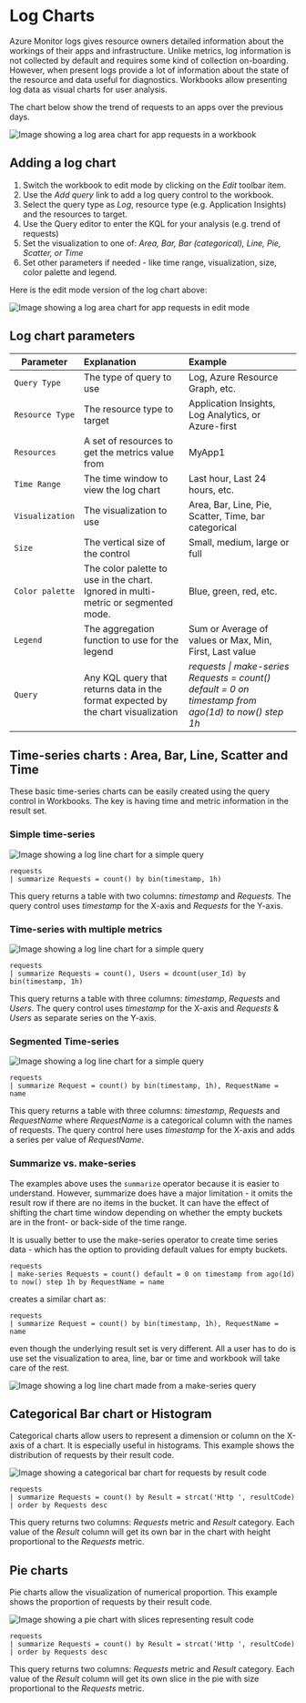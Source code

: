 # Log Charts

Azure Monitor logs gives resource owners detailed information about the workings of their apps and infrastructure. Unlike metrics, log information is not collected by default and requires some kind of collection on-boarding. However, when present logs provide a lot of information about the state of the resource and data useful for diagnostics. Workbooks allow presenting log data as visual charts for user analysis.

The chart below show the trend of requests to an apps over the previous days. 

![Image showing a log area chart for app requests in a workbook](../Images/LogChart-Area-Read.png)

## Adding a log chart
1. Switch the workbook to edit mode by clicking on the _Edit_ toolbar item.
2. Use the _Add query_ link to add a log query control to the workbook. 
3. Select the query type as _Log_, resource type (e.g. Application Insights) and the resources to target.
4. Use the Query editor to enter the KQL for your analysis (e.g. trend of requests)
5. Set the visualization to one of: _Area, Bar, Bar (categorical), Line, Pie, Scatter, or Time_
6. Set other parameters if needed - like time range, visualization, size, color palette and legend. 

Here is the edit mode version of the log chart above:

![Image showing a log area chart for app requests in edit mode](../Images/LogChart-Area-Edit.png)

## Log chart parameters

| Parameter | Explanation | Example |
| ------------- |:-------------|:-------------|
| `Query Type` | The type of query to use | Log, Azure Resource Graph, etc. |
| `Resource Type` | The resource type to target | Application Insights, Log Analytics, or Azure-first |
| `Resources` | A set of resources to get the metrics value from | MyApp1 |
| `Time Range` | The time window to view the log chart | Last hour, Last 24 hours, etc. |
| `Visualization` | The visualization to use | Area, Bar, Line, Pie, Scatter, Time, bar categorical |
| `Size` | The vertical size of the control | Small, medium, large or full |
| `Color palette` | The color palette to use in the chart. Ignored in multi-metric or segmented mode. | Blue, green, red, etc. |
| `Legend` | The aggregation function to use for the legend | Sum or Average of values or Max, Min, First, Last value |
| `Query` | Any KQL query that returns data in the format expected by the chart visualization | _requests \| make-series Requests = count() default = 0 on timestamp from ago(1d) to now() step 1h_ |

## Time-series charts : Area, Bar, Line, Scatter and Time
These basic time-series charts can be easily created using the query control in Workbooks. The key is having time and metric information in the result set. 

### Simple time-series
![Image showing a log line chart for a simple query](../Images/LogChart-Line-Simple.png)

```
requests
| summarize Requests = count() by bin(timestamp, 1h)
```
This query returns a table with two columns: _timestamp_ and _Requests_. The query control uses _timestamp_ for the X-axis and _Requests_ for the Y-axis.

### Time-series with multiple metrics
![Image showing a log line chart for a simple query](../Images/LogChart-Line-MultiMetric.png)

```
requests
| summarize Requests = count(), Users = dcount(user_Id) by bin(timestamp, 1h)
```
This query returns a table with three columns: _timestamp_, _Requests_ and _Users_. The query control uses _timestamp_ for the X-axis and _Requests_ & _Users_ as separate series on the Y-axis.

### Segmented Time-series
![Image showing a log line chart for a simple query](../Images/LogChart-Line-Segmented.png)

```
requests
| summarize Request = count() by bin(timestamp, 1h), RequestName = name
```

This query returns a table with three columns: _timestamp_, _Requests_ and _RequestName_ where _RequestName_ is a categorical column with the names of requests. The query control here uses _timestamp_ for the X-axis and adds a series per value of _RequestName_.

### Summarize vs. make-series
The examples above uses the `summarize` operator because it is easier to understand. However, summarize does have a major limitation - it omits the result row if there are no items in the bucket. It can have the effect of shifting the chart time window depending on whether the empty buckets are in the front- or back-side of the time range. 

It is usually better to use the make-series operator to create time series data - which has the option to providing default values for empty buckets. 

```
requests
| make-series Requests = count() default = 0 on timestamp from ago(1d) to now() step 1h by RequestName = name
```

creates a similar chart as:

```
requests
| summarize Request = count() by bin(timestamp, 1h), RequestName = name
```
even though the underlying result set is very different. All a user has to do is use set the visualization to area, line, bar or time and workbook will take care of the rest.

![Image showing a log line chart made from a make-series query](../Images/LogChart-Line-Makeseries.png)

## Categorical Bar chart or Histogram
Categorical charts allow users to represent a dimension or column on the X-axis of a chart. It is especially useful in histograms. This example shows the distribution of requests by their result code.

![Image showing a categorical bar chart for requests by result code](../Images/LogChart-CategoricalBar.png)

```
requests
| summarize Requests = count() by Result = strcat('Http ', resultCode)
| order by Requests desc
```

This query returns two columns: _Requests_ metric and _Result_ category. Each value of the _Result_ column will get its own bar in the chart with height proportional to the _Requests_ metric. 

## Pie charts
Pie charts allow the visualization of numerical proportion. This example shows the proportion of requests by their result code.

![Image showing a pie chart with slices representing result code](../Images/LogChart-PieChart.png)

```
requests
| summarize Requests = count() by Result = strcat('Http ', resultCode)
| order by Requests desc
```

This query returns two columns: _Requests_ metric and _Result_ category. Each value of the _Result_ column will get its own slice in the pie with size proportional to the _Requests_ metric. 